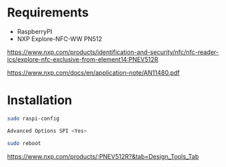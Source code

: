# Requirements

+ RaspberryPI
+ NXP Explore-NFC-WW PN512


https://www.nxp.com/products/identification-and-security/nfc/nfc-reader-ics/explore-nfc-exclusive-from-element14:PNEV512R

https://www.nxp.com/docs/en/application-note/AN11480.pdf

# Installation

```bash
sudo raspi-config

Advanced Options SPI <Yes>

sudo reboot
```

https://www.nxp.com/products/:PNEV512R?&tab=Design_Tools_Tab

